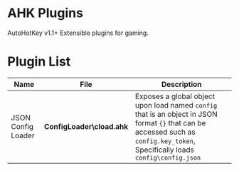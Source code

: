 # AHK Plugins
AutoHotKey v1.1+ Extensible plugins for gaming.

# Plugin List

| Name               | File                            | Description |
| ------------------ | ------------------------------- | ----------- |
| JSON Config Loader | **ConfigLoader\\__cload__.ahk** | Exposes a global object upon load named `config` that is an object in JSON format `{}` that can be accessed such as `config.key_token`, Specifically loads `config\config.json` |